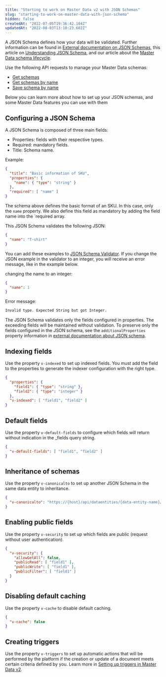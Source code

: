 ```yaml
---
title: "Starting to work on Master Data v2 with JSON Schemas"
slug: "starting-to-work-on-master-data-with-json-schema"
hidden: false
createdAt: "2022-07-05T19:36:42.104Z"
updatedAt: "2022-08-03T13:10:23.602Z"
---
```


A JSON Schema defines how your data will be validated. Further information can be found in [External documentation on JSON Schemas](http://json-schema.org), this article on [Understanding JSON Schema](https://spacetelescope.github.io/understanding-json-schema), and our article about the [Master Data schema lifecycle](https://developers.vtex.com/vtex-rest-api/reference/master-data-schema-lifecycle).

Use the following API requests to manage your Master Data schemas:

- [Get schemas](https://developers.vtex.com/vtex-rest-api/reference/getschemas)
- [Get schemas by name](https://developers.vtex.com/vtex-rest-api/reference/getschemabyname)
- [Save schema by name](https://developers.vtex.com/vtex-rest-api/reference/saveschemabyname)

Below you can learn more about how to set up your JSON schemas, and some Master Data features you can use with them

## Configuring a JSON Schema

A JSON Schema is composed of three main fields:

- Properties: fields with their respective types.
- Required: mandatory fields.
- Title: Schema name.

Example:

```json
{
  "title": "Basic information of SKU",
  "properties": {
    "name": { "type": "string" }
  },
  "required": [ "name" ]
}
```

The schema above defines the basic format of an SKU. In this case, only the `name` property. We also define this field as mandatory by adding the field name into the `required array.

This JSON Schema validates the following JSON:

```json
{
  "name": "T-shirt"
}
```

You can add these examples to [JSON Schema Validator](http://www.jsonschemavalidator.net/). If you change the JSON example in the validator to an integer, you will receive an error message, like in the example below.

changing the name to an integer:

```json
{
  "name": 1
}
```

Error message:

```txt
Invalid type. Expected String but got Integer.
```

The JSON Schema validates only the fields configured in properties. The exceeding fields will be maintained without validation. To preserve only the fields configured in the JSON schema, see the `additionalProperties` property information in [external documentation about JSON schema](https://json-schema.org/understanding-json-schema/reference/object.html#properties).

## Indexing fields

Use the property `v-indexed` to set up indexed fields. You must add the field to the properties to generate the indexer configuration with the right type.

```json
{
  "properties": { 
    "field1": { "type": "string" }, 
    "field2": { "type": "integer" } 
  },
  "v-indexed": [ "field1", "field2" ]
}
```

## Default fields

Use the property `v-default-fields` to configure which fields will return without indication in the \_fields query string.

```json
{
  "v-default-fields": [ "field1", "field2" ]
}
```

## Inheritance of schemas

Use the property `v-canonicalto` to set up another JSON Schema in the same data entity to inheritance.

```json
{
  "v-canonicalto": "https://{host}/api/dataentities/{data-entity-name}/schemas/{my-base-schema}"
}
```

## Enabling public fields

Use the property `v-security` to set up which fields are public (request without user authentication).

```json
{
  "v-security": {
    "allowGetAll": false,
    "publicRead": [ "field1" ],
    "publicWrite": [ "field1" ],
    "publicFilter": [ "field1" ]
  }
}
```

## Disabling default caching

Use the property `v-cache` to disable default caching.

```json
{
  "v-cache": false
}
```

## Creating triggers

Use the property `v-triggers` to set up automatic actions that will be performed by the platform if the creation or update of a document meets certain criteria defined by you. Learn more in [Setting up triggers in Master Data v2](https://developers.vtex.com/vtex-rest-api/docs/setting-up-triggers-in-master-data-v2).
